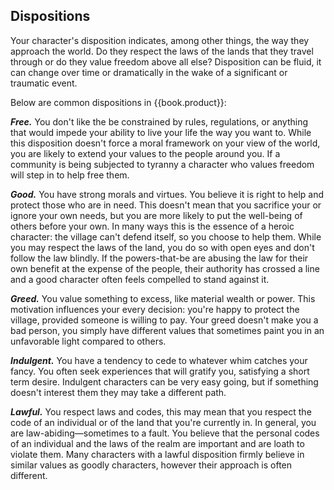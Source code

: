 ## Dispositions
Your character's disposition indicates, among other things, the way they
approach the world. Do they respect the laws of the lands that they travel
through or do they value freedom above all else? Disposition can be fluid, it
can change over time or dramatically in the wake of a significant or traumatic
event.

Below are common dispositions in {{book.product}}:

___Free.___ You don't like the be constrained by rules, regulations, or anything
that would impede your ability to live your life the way you want to. While this
disposition doesn't force a moral framework on your view of the world, you are
likely to extend your values to the people around you. If a community is being
subjected to tyranny a character who values freedom will step in to help free
them.

___Good.___ You have strong morals and virtues. You believe it is right to help
and protect those who are in need. This doesn't mean that you sacrifice your or
ignore your own needs, but you are more likely to put the well-being of others
before your own. In many ways this is the essence of a heroic character: the
village can't defend itself, so you choose to help them. While you may respect
the laws of the land, you do so with open eyes and don't follow the law blindly.
If the powers-that-be are abusing the law for their own benefit at the expense
of the people, their authority has crossed a line and a good character often
feels compelled to stand against it.

___Greed.___ You value something to excess, like material wealth or power. This
motivation influences your every decision: you're happy to protect the village,
provided someone is willing to pay. Your greed doesn't make you a bad person,
you simply have different values that sometimes paint you in an unfavorable
light compared to others.

___Indulgent.___ You have a tendency to cede to whatever whim catches your
fancy. You often seek experiences that will gratify you, satisfying a short term
desire. Indulgent characters can be very easy going, but if something doesn't
interest them they may take a different path.

___Lawful.___ You respect laws and codes, this may mean that you respect the
code of an individual or of the land that you're currently in. In general, you
are law-abiding&mdash;sometimes to a fault. You believe that the personal codes
of an individual and the laws of the realm are important and are loath to
violate them. Many characters with a lawful disposition firmly believe in
similar values as goodly characters, however their approach is often different.
